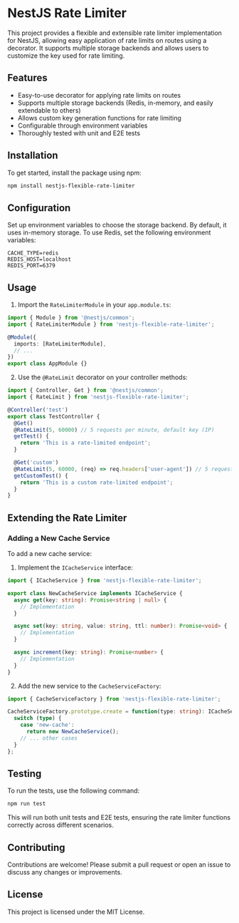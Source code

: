 # NestJS Rate Limiter

This project provides a flexible and extensible rate limiter implementation for NestJS, allowing easy application of rate limits on routes using a decorator. It supports multiple storage backends and allows users to customize the key used for rate limiting.

## Features

- Easy-to-use decorator for applying rate limits on routes
- Supports multiple storage backends (Redis, in-memory, and easily extendable to others)
- Allows custom key generation functions for rate limiting
- Configurable through environment variables
- Thoroughly tested with unit and E2E tests

## Installation

To get started, install the package using npm:

```bash
npm install nestjs-flexible-rate-limiter
```

## Configuration

Set up environment variables to choose the storage backend. By default, it uses in-memory storage. To use Redis, set the following environment variables:

```dotenv
CACHE_TYPE=redis
REDIS_HOST=localhost
REDIS_PORT=6379
```

## Usage

1. Import the `RateLimiterModule` in your `app.module.ts`:

```typescript
import { Module } from '@nestjs/common';
import { RateLimiterModule } from 'nestjs-flexible-rate-limiter';

@Module({
  imports: [RateLimiterModule],
  // ...
})
export class AppModule {}
```

2. Use the `@RateLimit` decorator on your controller methods:

```typescript
import { Controller, Get } from '@nestjs/common';
import { RateLimit } from 'nestjs-flexible-rate-limiter';

@Controller('test')
export class TestController {
  @Get()
  @RateLimit(5, 60000) // 5 requests per minute, default key (IP)
  getTest() {
    return 'This is a rate-limited endpoint';
  }

  @Get('custom')
  @RateLimit(5, 60000, (req) => req.headers['user-agent']) // 5 requests per minute, custom key (User-Agent)
  getCustomTest() {
    return 'This is a custom rate-limited endpoint';
  }
}
```

## Extending the Rate Limiter

### Adding a New Cache Service

To add a new cache service:

1. Implement the `ICacheService` interface:

```typescript
import { ICacheService } from 'nestjs-flexible-rate-limiter';

export class NewCacheService implements ICacheService {
  async get(key: string): Promise<string | null> {
    // Implementation
  }

  async set(key: string, value: string, ttl: number): Promise<void> {
    // Implementation
  }

  async increment(key: string): Promise<number> {
    // Implementation
  }
}
```

2. Add the new service to the `CacheServiceFactory`:

```typescript
import { CacheServiceFactory } from 'nestjs-flexible-rate-limiter';

CacheServiceFactory.prototype.create = function(type: string): ICacheService {
  switch (type) {
    case 'new-cache':
      return new NewCacheService();
    // ... other cases
  }
};
```

## Testing

To run the tests, use the following command:

```bash
npm run test
```

This will run both unit tests and E2E tests, ensuring the rate limiter functions correctly across different scenarios.

## Contributing

Contributions are welcome! Please submit a pull request or open an issue to discuss any changes or improvements.

## License

This project is licensed under the MIT License.